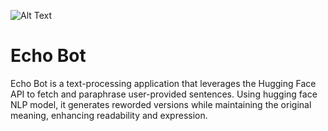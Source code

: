 ![Alt Text](client/public/images/machine-learning.png.png)

# Echo Bot

Echo Bot is a text-processing application that leverages the Hugging Face API to fetch and paraphrase user-provided sentences. Using hugging face NLP model, it generates reworded versions while maintaining the original meaning, enhancing readability and expression.
